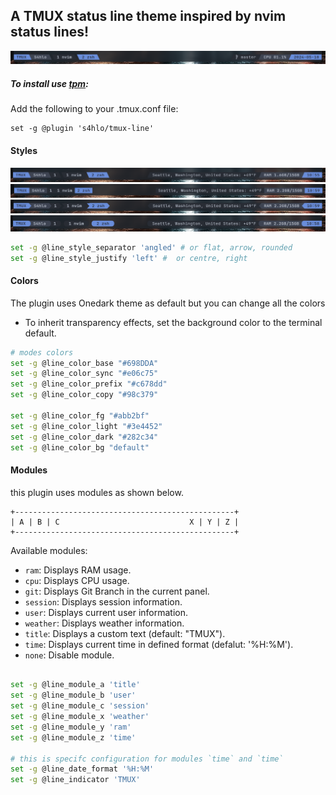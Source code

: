 
## A TMUX status line theme inspired by nvim status lines!

![Alt text](./pics/module_setup_example.png)

##### To install use [tpm](https://github.com/tmux-plugins/tpm):

Add the following to your .tmux.conf file:
```
set -g @plugin 's4hlo/tmux-line'
```
 
#### Styles
![Alt text](./pics/default_theme.png)
![Alt text](./pics/flat_theme.png)
![Alt text](./pics/arrow_theme.png)
![Alt text](./pics/rounded_theme.png)

```bash
set -g @line_style_separator 'angled' # or flat, arrow, rounded 
set -g @line_style_justify 'left' #  or centre, right
```

#### Colors
The plugin uses Onedark theme as default but you can change all the colors
- To inherit transparency effects, set the background color to the terminal default.
```bash
# modes colors
set -g @line_color_base "#698DDA"
set -g @line_color_sync "#e06c75"
set -g @line_color_prefix "#c678dd"
set -g @line_color_copy "#98c379"

set -g @line_color_fg "#abb2bf"
set -g @line_color_light "#3e4452"
set -g @line_color_dark "#282c34"
set -g @line_color_bg "default"
```

#### Modules
this plugin uses modules as shown below.

```
+-------------------------------------------------+
| A | B | C                             X | Y | Z |
+-------------------------------------------------+
```

Available modules:
- `ram`: Displays RAM usage.
- `cpu`: Displays CPU usage.
- `git`: Displays Git Branch in the current panel.
- `session`: Displays session information.
- `user`: Displays current user information.
- `weather`: Displays weather information.
- `title`: Displays a custom text (default: "TMUX").
- `time`: Displays current time in defined format (defalut: '%H:%M').
- `none`: Disable module.


```bash

set -g @line_module_a 'title'
set -g @line_module_b 'user'
set -g @line_module_c 'session'
set -g @line_module_x 'weather'
set -g @line_module_y 'ram'
set -g @line_module_z 'time'

# this is specifc configuration for modules `time` and `time`
set -g @line_date_format '%H:%M'
set -g @line_indicator 'TMUX'
```


